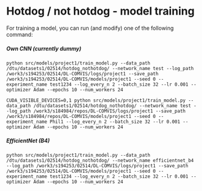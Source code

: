 # Hotdog / not hotdog - model training


For training a model, you can run (and modify) one of the following command:

##### Own CNN (currently dummy)
```
python src/models/project1/train_model.py --data_path /dtu/datasets1/02514/hotdog_nothotdog/ --network_name test --log_path /work3/s194253/02514/DL-COMVIS/logs/project1 --save_path /work3/s194253/02514/DL-COMVIS/models/project1 --seed 0 --experiment_name test1234 --log_every_n 2 --batch_size 32 --lr 0.001 --optimizer Adam --epochs 10 --num_workers 24
```

```
CUDA_VISIBLE_DEVICES=0,1 python src/models/project1/train_model.py --data_path /dtu/datasets1/02514/hotdog_nothotdog/ --network_name test --log_path /work3/s184984/repos/DL-COMVIS/logs/project1 --save_path /work3/s184984/repos/DL-COMVIS/models/project1 --seed 0 --experiment_name Phil1 --log_every_n 2 --batch_size 32 --lr 0.001 --optimizer Adam --epochs 10 --num_workers 24
```
##### EfficientNet (B4)
```
python src/models/project1/train_model.py --data_path /dtu/datasets1/02514/hotdog_nothotdog/ --network_name efficientnet_b4 --log_path /work3/s194253/02514/DL-COMVIS/logs/project1 --save_path /work3/s194253/02514/DL-COMVIS/models/project1 --seed 0 --experiment_name test1234 --log_every_n 2 --batch_size 32 --lr 0.001 --optimizer Adam --epochs 10 --num_workers 24
```